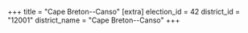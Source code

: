 +++
title = "Cape Breton--Canso"
[extra]
election_id = 42
district_id = "12001"
district_name = "Cape Breton--Canso"
+++
